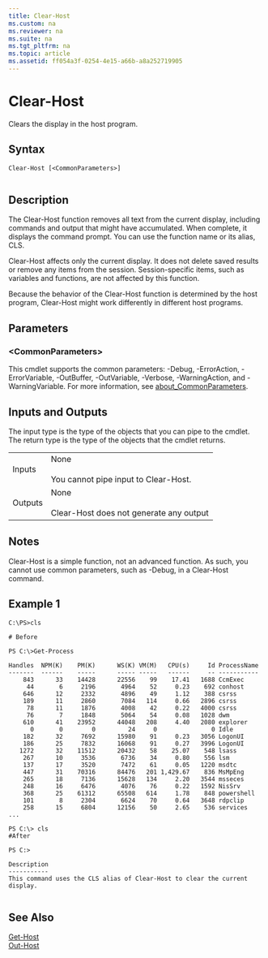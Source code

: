 ```yaml
---
title: Clear-Host
ms.custom: na
ms.reviewer: na
ms.suite: na
ms.tgt_pltfrm: na
ms.topic: article
ms.assetid: ff054a3f-0254-4e15-a66b-a8a252719905
---
```

# Clear-Host
Clears the display in the host program.  
  
## Syntax  
  
```  
Clear-Host [<CommonParameters>]  
  
```  
  
## Description  
 The Clear\-Host function removes all text from the current display, including commands and output that might have accumulated. When complete, it displays the command prompt. You can use the function name or its alias, CLS.  
  
 Clear\-Host affects only the current display. It does not delete saved results or remove any items from the session. Session\-specific items, such as variables and functions, are not affected by this function.  
  
 Because the behavior of the Clear\-Host function is determined by the host program, Clear\-Host might work differently in different host programs.  
  
## Parameters  
  
### \<CommonParameters\>  
 This cmdlet supports the common parameters: \-Debug, \-ErrorAction, \-ErrorVariable, \-OutBuffer, \-OutVariable,  \-Verbose, \-WarningAction, and \-WarningVariable. For more information, see [about\_CommonParameters](../Topic/about_CommonParameters.md).  
  
## Inputs and Outputs  
 The input type is the type of the objects that you can pipe to the cmdlet. The return type is the type of the objects that the cmdlet returns.  
  
|||  
|-|-|  
|Inputs|None<br /><br /> You cannot pipe input to Clear\-Host.|  
|Outputs|None<br /><br /> Clear\-Host does not generate any output|  
  
## Notes  
 Clear\-Host is a simple function, not an advanced function. As such, you cannot use common parameters, such as \-Debug, in a Clear\-Host command.  
  
## Example 1  
  
```  
C:\PS>cls  
  
# Before  
  
PS C:\>Get-Process  
  
Handles  NPM(K)    PM(K)      WS(K) VM(M)   CPU(s)     Id ProcessName  
-------  ------    -----      ----- -----   ------     -- -----------  
    843      33    14428      22556    99    17.41   1688 CcmExec  
     44       6     2196       4964    52     0.23    692 conhost  
    646      12     2332       4896    49     1.12    388 csrss  
    189      11     2860       7084   114     0.66   2896 csrss  
     78      11     1876       4008    42     0.22   4000 csrss  
     76       7     1848       5064    54     0.08   1028 dwm  
    610      41    23952      44048   208     4.40   2080 explorer  
      0       0        0         24     0               0 Idle  
    182      32     7692      15980    91     0.23   3056 LogonUI  
    186      25     7832      16068    91     0.27   3996 LogonUI  
   1272      32    11512      20432    58    25.07    548 lsass  
    267      10     3536       6736    34     0.80    556 lsm  
    137      17     3520       7472    61     0.05   1220 msdtc  
    447      31    70316      84476   201 1,429.67    836 MsMpEng  
    265      18     7136      15628   134     2.20   3544 msseces  
    248      16     6476       4076    76     0.22   1592 NisSrv  
    368      25    61312      65508   614     1.78    848 powershell  
    101       8     2304       6624    70     0.64   3648 rdpclip  
    258      15     6804      12156    50     2.65    536 services  
...  
  
PS C:\> cls  
#After  
  
PS C:>  
  
Description  
-----------  
This command uses the CLS alias of Clear-Host to clear the current display.  
  
```  
  
## See Also  
 [Get-Host](Get-Host.md)   
 [Out-Host](Out-Host.md)